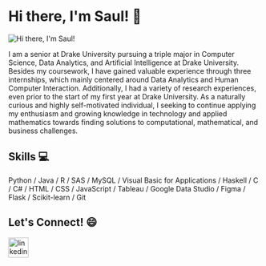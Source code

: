 # Hi there, I'm Saul! 👋
![Hi there, I'm Saul!](https://scontent.cdninstagram.com/v/t51.2885-15/355074399_804304951080357_1065169978319774400_n.jpg?stp=dst-jpg_e35&efg=eyJ2ZW5jb2RlX3RhZyI6ImltYWdlX3VybGdlbi4zMjB4MzIwLnNkciJ9&_nc_ht=scontent.cdninstagram.com&_nc_cat=109&_nc_ohc=0O4gp9q8M9IAX8pcoq2&edm=APs17CUBAAAA&ccb=7-5&ig_cache_key=MzEyODk4Mzc3ODMxODg1MzUwNw%3D%3D.2-ccb7-5&oh=00_AfAxvb1NQFOJvo6ymUGIlLEBnwBlCLDN8yFyCQltnDk0UQ&oe=6592C4D3&_nc_sid=10d13b)

I am a senior at Drake University pursuing a triple major in Computer Science, Data Analytics, and Artificial Intelligence at Drake University. Besides my coursework, I have gained valuable experience through three internships, which mainly centered around Data Analytics and Human Computer Interaction. Additionally, I had a variety of research experiences, even prior to the start of my first year at Drake University. As a naturally curious and highly self-motivated individual, I seeking to continue applying my enthusiasm and growing knowledge in technology and applied mathematics towards finding solutions to computational, mathematical, and business challenges.

## Skills 💻
Python / Java / R / SAS / MySQL / Visual Basic for Applications / Haskell / C / C# / HTML / CSS / JavaScript / Tableau / Google Data Studio / Figma / Flask / Scikit-learn / Git

## Let's Connect! 😄
[<img src='https://cdn.jsdelivr.net/npm/simple-icons@3.0.1/icons/linkedin.svg' alt='linkedin' height='40'>](https://www.linkedin.com/in/saul-v-117a28105/) 
